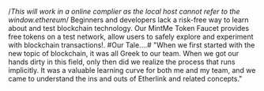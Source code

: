 /*This will work in a online complier as the local host cannot refer to the window.ethereum*/
Beginners and developers lack a risk-free
way to learn about and test blockchain
technology. Our MintMe Token Faucet
provides free tokens on a test network,
allow users to safely explore and
experiment with blockchain transactions!.
#Our Tale....#
"When we first started with the new topic of blockchain, it was all Greek to our team.
When we got our hands dirty in this field, only then did we realize the process that runs implicitly. 
It was a valuable learning curve for both me and my team, and we came to understand the ins and outs of Etherlink and related concepts."
